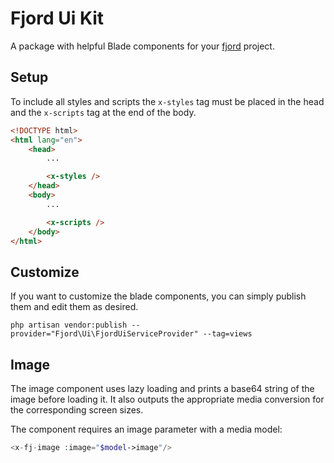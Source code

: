 # Fjord Ui Kit

A package with helpful Blade components for your
[fjord](https://github.com/aw-studio/fjord) project.

## Setup

To include all styles and scripts the `x-styles` tag must be placed in the head
and the `x-scripts` tag at the end of the body.

```html
<!DOCTYPE html>
<html lang="en">
	<head>
		...

		<x-styles />
	</head>
	<body>
		...

		<x-scripts />
	</body>
</html>
```

## Customize

If you want to customize the blade components, you can simply publish them and
edit them as desired.

```shell
php artisan vendor:publish --provider="Fjord\Ui\FjordUiServiceProvider" --tag=views
```

## Image

The image component uses lazy loading and prints a base64 string of the image
before loading it. It also outputs the appropriate media conversion for the
corresponding screen sizes.

The component requires an image parameter with a media model:

```php
<x-fj-image :image="$model->image"/>
```
